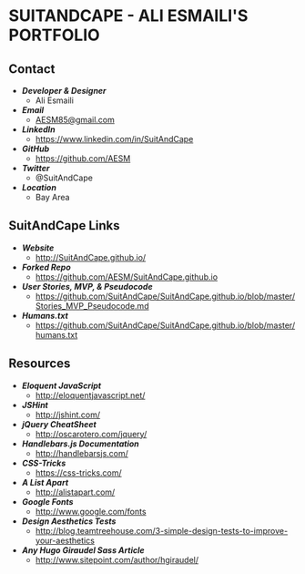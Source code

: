 <!-- README.md -->

SUITANDCAPE - ALI ESMAILI'S PORTFOLIO
==========================================================================

## Contact

- **_Developer & Designer_**
  - Ali Esmaili
- **_Email_**
  - AESM85@gmail.com
- **_LinkedIn_**
  - https://www.linkedin.com/in/SuitAndCape
- **_GitHub_**
  - https://github.com/AESM
- **_Twitter_**
  - @SuitAndCape
- **_Location_**
  - Bay Area

## SuitAndCape Links

- **_Website_**
  - http://SuitAndCape.github.io/
- **_Forked Repo_**
  - https://github.com/AESM/SuitAndCape.github.io
- **_User Stories, MVP, & Pseudocode_**
  - https://github.com/SuitAndCape/SuitAndCape.github.io/blob/master/Stories_MVP_Pseudocode.md
- **_Humans.txt_**
  - https://github.com/SuitAndCape/SuitAndCape.github.io/blob/master/humans.txt

## Resources

- **_Eloquent JavaScript_**
  - http://eloquentjavascript.net/
- **_JSHint_**
  - http://jshint.com/
- **_jQuery CheatSheet_**
  - http://oscarotero.com/jquery/
- **_Handlebars.js Documentation_**
  - http://handlebarsjs.com/
- **_CSS-Tricks_**
  - https://css-tricks.com/
- **_A List Apart_**
  - http://alistapart.com/
- **_Google Fonts_**
  - http://www.google.com/fonts
- **_Design Aesthetics Tests_**
  - http://blog.teamtreehouse.com/3-simple-design-tests-to-improve-your-aesthetics
- **_Any Hugo Giraudel Sass Article_**
  - http://www.sitepoint.com/author/hgiraudel/
